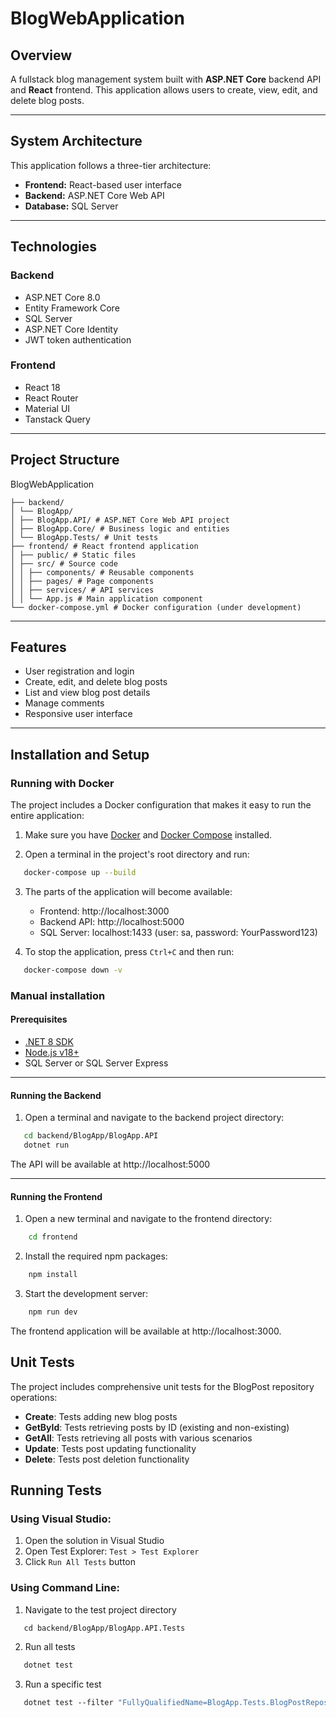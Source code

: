 # BlogWebApplication

## Overview

A fullstack blog management system built with **ASP.NET Core** backend API and **React** frontend. This application allows users to create, view, edit, and delete blog posts.

---

## System Architecture

This application follows a three-tier architecture:

- **Frontend:** React-based user interface  
- **Backend:** ASP.NET Core Web API  
- **Database:** SQL Server  

---

## Technologies

### Backend

- ASP.NET Core 8.0  
- Entity Framework Core  
- SQL Server  
- ASP.NET Core Identity  
- JWT token authentication  

### Frontend

- React 18  
- React Router  
- Material UI  
- Tanstack Query

---

## Project Structure

BlogWebApplication
```
├── backend/
│ └── BlogApp/
│ ├── BlogApp.API/ # ASP.NET Core Web API project
│ ├── BlogApp.Core/ # Business logic and entities
│ └── BlogApp.Tests/ # Unit tests
├── frontend/ # React frontend application
│ ├── public/ # Static files
│ ├── src/ # Source code
│ │ ├── components/ # Reusable components
│ │ ├── pages/ # Page components
│ │ ├── services/ # API services
│ │ └── App.js # Main application component
└── docker-compose.yml # Docker configuration (under development)
```
---

## Features

- User registration and login  
- Create, edit, and delete blog posts  
- List and view blog post details  
- Manage comments  
- Responsive user interface  

---

## Installation and Setup

### Running with Docker

The project includes a Docker configuration that makes it easy to run the entire application:

1. Make sure you have [Docker](https://www.docker.com/products/docker-desktop/) and [Docker Compose](https://docs.docker.com/compose/install/) installed.

2. Open a terminal in the project's root directory and run:

```bash
   docker-compose up --build
```

3. The parts of the application will become available:
   - Frontend: http://localhost:3000
   - Backend API: http://localhost:5000
   - SQL Server: localhost:1433 (user: sa, password: YourPassword123)

4. To stop the application, press `Ctrl+C` and then run:

```bash
   docker-compose down -v
```

### Manual installation

#### Prerequisites

- [.NET 8 SDK](https://dotnet.microsoft.com/en-us/download)  
- [Node.js v18+](https://nodejs.org/)
- SQL Server or SQL Server Express

---

#### Running the Backend

1. Open a terminal and navigate to the backend project directory:
```bash
   cd backend/BlogApp/BlogApp.API
   dotnet run
```

The API will be available at http://localhost:5000

---

#### Running the Frontend

1. Open a new terminal and navigate to the frontend directory:
```bash
    cd frontend
```

2. Install the required npm packages:
```bash
    npm install
```

3. Start the development server:

```bash
    npm run dev
```

The frontend application will be available at http://localhost:3000.

## Unit Tests

The project includes comprehensive unit tests for the BlogPost repository operations:

-   **Create**: Tests adding new blog posts
-   **GetById**: Tests retrieving posts by ID (existing and non-existing)
-   **GetAll**: Tests retrieving all posts with various scenarios
-   **Update**: Tests post updating functionality
-   **Delete**: Tests post deletion functionality

## Running Tests

### Using Visual Studio:

1.  Open the solution in Visual Studio
2.  Open Test Explorer: `Test > Test Explorer`
3.  Click `Run All Tests` button

### Using Command Line:

1. Navigate to the test project directory

```bash
   cd backend/BlogApp/BlogApp.API.Tests
```

2. Run all tests

```bash
   dotnet test
```

3. Run a specific test

```bash
   dotnet test --filter "FullyQualifiedName=BlogApp.Tests.BlogPostRepositoryTests.Create_AddsNewBlogPost_ToRepository"
```